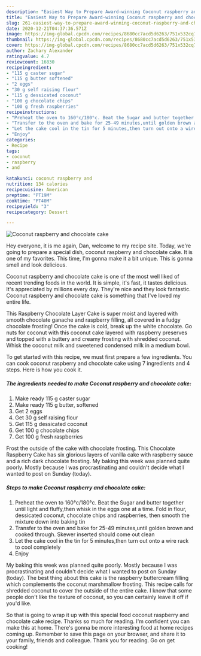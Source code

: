```yaml
---
description: "Easiest Way to Prepare Award-winning Coconut raspberry and chocolate cake"
title: "Easiest Way to Prepare Award-winning Coconut raspberry and chocolate cake"
slug: 261-easiest-way-to-prepare-award-winning-coconut-raspberry-and-chocolate-cake
date: 2020-12-21T04:37:36.571Z
image: https://img-global.cpcdn.com/recipes/8680cc7acd5d6263/751x532cq70/coconut-raspberry-and-chocolate-cake-recipe-main-photo.jpg
thumbnail: https://img-global.cpcdn.com/recipes/8680cc7acd5d6263/751x532cq70/coconut-raspberry-and-chocolate-cake-recipe-main-photo.jpg
cover: https://img-global.cpcdn.com/recipes/8680cc7acd5d6263/751x532cq70/coconut-raspberry-and-chocolate-cake-recipe-main-photo.jpg
author: Zachary Alexander
ratingvalue: 4.7
reviewcount: 16830
recipeingredient:
- "115 g caster sugar"
- "115 g butter softened"
- "2 eggs"
- "30 g self raising flour"
- "115 g dessicated coconut"
- "100 g chocolate chips"
- "100 g fresh raspberries"
recipeinstructions:
- "Preheat the oven to 160°c/180°c. Beat the Sugar and butter together until light and fluffy,then whisk in the eggs one at a time. Fold in flour, dessicated coconut, chocolate chips and raspberries, then smooth the mixture down into baking tin"
- "Transfer to the oven and bake for 25-49 minutes,until golden brown and cooked through. Skewer inserted should come out clean"
- "Let the cake cool in the tin for 5 minutes,then turn out onto a wire rack to cool completely"
- "Enjoy"
categories:
- Recipe
tags:
- coconut
- raspberry
- and

katakunci: coconut raspberry and 
nutrition: 134 calories
recipecuisine: American
preptime: "PT19M"
cooktime: "PT40M"
recipeyield: "3"
recipecategory: Dessert

---
```



![Coconut raspberry and chocolate cake](https://img-global.cpcdn.com/recipes/8680cc7acd5d6263/751x532cq70/coconut-raspberry-and-chocolate-cake-recipe-main-photo.jpg)

Hey everyone, it is me again, Dan, welcome to my recipe site. Today, we're going to prepare a special dish, coconut raspberry and chocolate cake. It is one of my favorites. This time, I'm gonna make it a bit unique. This is gonna smell and look delicious.

Coconut raspberry and chocolate cake is one of the most well liked of recent trending foods in the world. It is simple, it's fast, it tastes delicious. It's appreciated by millions every day. They're nice and they look fantastic. Coconut raspberry and chocolate cake is something that I've loved my entire life.

This Raspberry Chocolate Layer Cake is super moist and layered with smooth chocolate ganache and raspberry filling, all covered in a fudgy chocolate frosting! Once the cake is cold, break up the white chocolate. Go nuts for coconut with this coconut cake layered with raspberry preserves and topped with a buttery and creamy frosting with shredded coconut. Whisk the coconut milk and sweetened condensed milk in a medium bowl.


To get started with this recipe, we must first prepare a few ingredients. You can cook coconut raspberry and chocolate cake using 7 ingredients and 4 steps. Here is how you cook it.

<!--inarticleads1-->

##### The ingredients needed to make Coconut raspberry and chocolate cake:

1. Make ready 115 g caster sugar
1. Make ready 115 g butter, softened
1. Get 2 eggs
1. Get 30 g self raising flour
1. Get 115 g dessicated coconut
1. Get 100 g chocolate chips
1. Get 100 g fresh raspberries


Frost the outside of the cake with chocolate frosting. This Chocolate Raspberry Cake has six glorious layers of vanilla cake with raspberry sauce and a rich dark chocolate frosting. My baking this week was planned quite poorly. Mostly because I was procrastinating and couldn&#39;t decide what I wanted to post on Sunday (today). 

<!--inarticleads2-->

##### Steps to make Coconut raspberry and chocolate cake:

1. Preheat the oven to 160°c/180°c. Beat the Sugar and butter together until light and fluffy,then whisk in the eggs one at a time. Fold in flour, dessicated coconut, chocolate chips and raspberries, then smooth the mixture down into baking tin
1. Transfer to the oven and bake for 25-49 minutes,until golden brown and cooked through. Skewer inserted should come out clean
1. Let the cake cool in the tin for 5 minutes,then turn out onto a wire rack to cool completely
1. Enjoy


My baking this week was planned quite poorly. Mostly because I was procrastinating and couldn&#39;t decide what I wanted to post on Sunday (today). The best thing about this cake is the raspberry buttercream filling which complements the coconut marshmallow frosting. This recipe calls for shredded coconut to cover the outside of the entire cake. I know that some people don&#39;t like the texture of coconut, so you can certainly leave it off if you&#39;d like. 

So that is going to wrap it up with this special food coconut raspberry and chocolate cake recipe. Thanks so much for reading. I'm confident you can make this at home. There's gonna be more interesting food at home recipes coming up. Remember to save this page on your browser, and share it to your family, friends and colleague. Thank you for reading. Go on get cooking!
